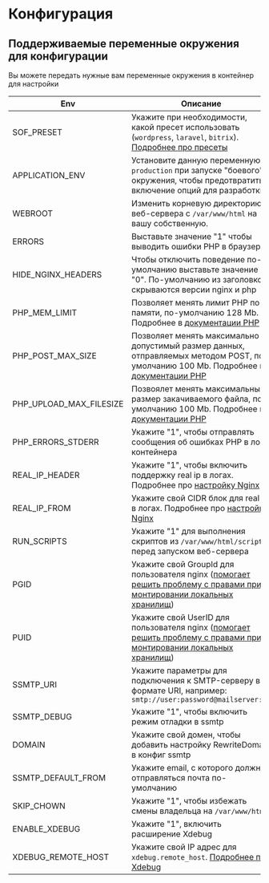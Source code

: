 # Конфигурация

## Поддерживаемые переменные окружения для конфигурации

Вы можете передать нужные вам переменные окружения в контейнер для настройки

| Env                     | Описание                                                                                                                                                                                            |
| ----------------------- | --------------------------------------------------------------------------------------------------------------------------------------------------------------------------------------------------- |
| SOF_PRESET              | Укажите при необходимости, какой пресет использовать (`wordpress`, `laravel`, `bitrix`). [Подробнее про пресеты](./presets.md)                                                                      |
| APPLICATION_ENV         | Установите данную переменную в `production` при запуске "боевого" окружения, чтобы предотвратить включение опций для разработки                                                                     |
| WEBROOT                 | Изменить корневую директорию веб-сервера с `/var/www/html` на вашу собственную.                                                                                                                     |
| ERRORS                  | Выставьте значение "1" чтобы выводить ошибки PHP в браузере                                                                                                                                         |
| HIDE_NGINX_HEADERS      | Чтобы отключить поведение по-умолчанию выставьте значение "0". По-умолчанию из заголовков скрываются версии nginx и php                                                                             |
| PHP_MEM_LIMIT           | Позволяет менять лимит PHP по памяти, по-умолчанию 128 Mb. Подробнее в [документации PHP](https://www.php.net/manual/ru/ini.core.php#ini.memory-limit)                                              |
| PHP_POST_MAX_SIZE       | Позволяет менять максимально допустимый размер данных, отправляемых методом POST, по-умолчанию 100 Mb. Подробнее в [документации PHP](https://www.php.net/manual/ru/ini.core.php#ini.post-max-size) |
| PHP_UPLOAD_MAX_FILESIZE | Позвоялет менять максимальный размер закачиваемого файла, по-умолчанию 100 Mb. Подробнее в [документации PHP](https://www.php.net/manual/ru/ini.core.php#ini.upload-max-filesize)                   |
| PHP_ERRORS_STDERR       | Укажите "1", чтобы отправлять сообщения об ошибках PHP в логи контейнера                                                                                                                            |
| REAL_IP_HEADER          | Укажите "1", чтобы включить поддержку real ip в логах. Подробнее про [настройку Nginx](./nginx_configuration.md)                                                                                    |
| REAL_IP_FROM            | Укажите свой CIDR блок для real ip в логах. Подробнее про [настройку Nginx](./nginx_configuration.md)                                                                                               |
| RUN_SCRIPTS             | Укажите "1" для выполнения скриптов из `/var/www/html/scripts` перед запуском веб-сервера                                                                                                           |
| PGID                    | Укажите свой GroupId для пользователя nginx ([помогает решить проблему с правами при монтировании локальных хранилищ](./uid_gid_mapping.md))                                                        |
| PUID                    | Укажите свой UserID для пользователя nginx ([помогает решить проблему с правами при монтировании локальных хранилищ](./uid_gid_mapping.md))                                                         |
| SSMTP_URI               | Укажите параметры для подключения к SMTP-серверу в формате URI, например: `smtp://user:password@mailserver:25`                                                                                      |
| SSMTP_DEBUG             | Укажите "1", чтобы включить режим отладки в ssmtp                                                                                                                                                   |
| DOMAIN                  | Укажите свой домен, чтобы добавить настройку RewriteDomain в конфиг ssmtp                                                                                                                           |
| SSMTP_DEFAULT_FROM      | Укажите email, с которого должная отправляться почта по-умолчанию                                                                                                                                   |
| SKIP_CHOWN              | Укажите "1", чтобы избежать смены владельца на `/var/www/html`                                                                                                                                      |
| ENABLE_XDEBUG           | Укажите "1", включить расширение Xdebug                                                                                                                                                             |
| XDEBUG_REMOTE_HOST      | Укажите свой IP адрес для `xdebug.remote_host`. [Подробнее про Xdebug](./xdebug.md)                                                                                                                 |
